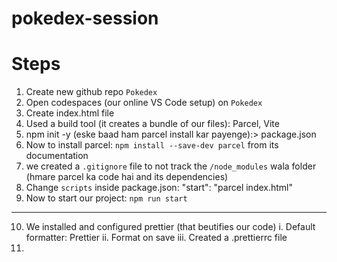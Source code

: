 # pokedex-session

# Steps

1. Create new github repo `Pokedex`
2. Open codespaces (our online VS Code setup) on `Pokedex`
3. Create index.html file
4. Used a build tool (it creates a bundle of our files): Parcel, Vite
5. npm init -y (eske baad ham parcel install kar payenge):> package.json
6. Now to install parcel: `npm install --save-dev parcel` from its documentation
7. we created a `.gitignore` file to not track the `/node_modules` wala folder (hmare parcel ka code hai and its dependencies)
8. Change `scripts` inside package.json: "start": "parcel index.html"
9. Now to start our project: `npm run start `

---

10. We installed and configured prettier (that beutifies our code)
    i. Default formatter: Prettier
    ii. Format on save
    iii. Created a .prettierrc file
11.
